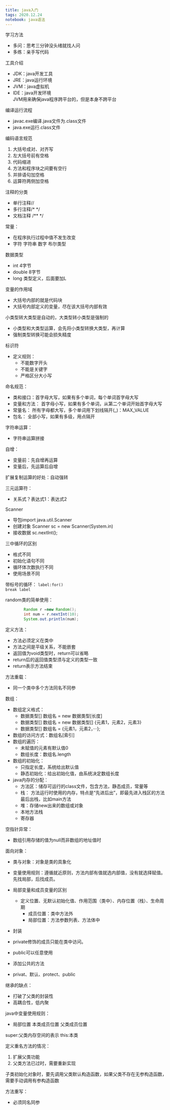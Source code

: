 ```yaml
---
title: java入门
tags: 2020.12.24
notebook: java语法
---
```

学习方法
 * 多问：思考三分钟没头绪就找人问
 * 多练：亲手写代码

工具介绍
* JDK：java开发工具
* JRE：java运行环境
* JVM：java虚拟机  
* IDE：java开发环境  
JVM用来确保java程序跨平台的，但是本身不跨平台  

编译运行流程
* javac.exe编译.java文件为.class文件
* java.exe运行.class文件

 编码语言规范  
1. 大括号成对、对齐写
2. 左大括号前有空格
3. 代码缩进
4. 方法和程序块之间要有空行
5. 并排语句加空格
6. 运算符两侧加空格

 注释的分类
* 单行注释//
* 多行注释/*   */
* 文档注释 /**   */

常量：
* 在程序执行过程中值不发生改变
* 字符 字符串  数字  布尔类型


数据类型
* int 4字节
* double 8字节
* long 类型定义，后面要加L  


变量的作用域
* 大括号内部的就是代码块
* 大括号内部定义的变量，尽在该大括号内部有效

小类型转大类型是自动的，大类型转小类型是强制的
* 小类型和大类型运算，会先将小类型转换大类型，再计算  
* 强制类型转换可能会损失精度  


标识符
* 定义规则：
  *  不能数字开头
  * 不能是关键字
  * 严格区分大小写

命名规范：
- 类和接口：首字母大写，如果有多个单词，每个单词首字母大写
- 变量和方法： 首字母小写，如果有多个单词，从第二个单词开始首字母大写
- 常量名： 所有字母都大写，多个单词用下划线隔开(_)：MAX_VALUE
- 包名： 全部小写，如果有多级，用点隔开

字符串运算：
* 字符串运算拼接

自增：
- 变量前：先自增再运算
- 变量后，先运算后自增

扩展复制运算的好处：自动强转  

三元运算符：
* 关系式？表达式1：表达式2  

Scanner
- 导包import java.util.Scanner
- 创建对象 Scanner sc = new Scanner(System.in)
- 接收数据 sc.nextInt();

三中循环的区别
* 格式不同
* 初始化语句不同
* 循环体次数执行不同
* 使用场景不同
  
带标号的循环：
` label:for() `  
` break label `  

random类的简单使用：
```java
        Random r =new Random();
        int num = r.nextInt(10);
        System.out.println(num);
```

定义方法：
* 方法必须定义在类中
* 方法之间是平级关系，不能嵌套
* 返回值为void类型时，return可以省略
* return后的返回值类型须与定义的类型一致
* return表示方法结束

方法重载：
* 同一个类中多个方法同名不同参


数组：
* 数组定义格式：
    * 数据类型[] 数组名 = new 数据类型[长度]
    * 数据类型[] 数组名 = new 数据类型[] {元素1，元素2，元素3}
    * 数据类型[] 数组名 = {元素1，元素2，···};
* 数组的访问方式：数组名[索引]
* 数组的遍历：
    * 未赋值的元素有默认值0
    * 数组长度：数组名.length
* 数组的初始化：
    * 只指定长度，系统给出默认值
    * 静态初始化：给出初始化值，由系统决定数组长度 
* java内存的分配：
    * 方法区：储存可运行的class文件，包含方法，静态成员，常量等
    * 栈： 方法运行时使用的内存，特点是“先进后出”，即最先进入栈区的方法最后出栈，比如main方法
    * 堆：存储new出来的数组或对象
    * 本地方法栈
    * 寄存器

空指针异常：
* 数组引用存储的值为null而非数组的地址值时

面向对象：
 * 类与对象：对象是类的具象化

* 变量使用规则：遵循就近原则，方法内部有值就选内部值，没有就选择赋值。先找局部，后找成员。


* 局部变量和成员变量的区别
    * 定义位置、无默认初始化值、作用范围（类中）、内存位置（栈）、生命周期
        * 成员位置：类中方法外
        * 局部位置：方法参数列表、方法体中

* 封装

* private修饰的成员只能在类中访问。
* public可以任意使用
* 添加公共的方法
* privat、默认、protect、public

继承的缺点：
* 打破了父类的封装性
* 高耦合性，低内聚

java中变量使用规则：
* 局部位置  本类成员位置  父类成员位置

super:父类内存空间的表示
this:本类

定义重名方法的情况：
1. 扩展父类功能
2. 父类方法已过时，需要重新实现
 
子类初始化对象时，要先调用父类默认构造函数，如果父类不存在无参构造函数，需要手动调用有参构造函数

方法重写：
* 必须同名同参
